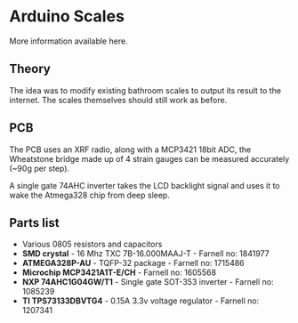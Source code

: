 # Arduino Scales

More information available here.

## Theory

The idea was to modify existing bathroom scales to output its result to the internet. The scales themselves should still work as before. 

## PCB

The PCB uses an XRF radio, along with a MCP3421 18bit ADC, the Wheatstone bridge made up of 4 strain gauges can be measured accurately (~90g per step).

A single gate 74AHC inverter takes the LCD backlight signal and uses it to wake the Atmega328 chip from deep sleep.

## Parts list

- Various 0805 resistors and capacitors
- **SMD crystal** - 16 Mhz TXC 7B-16.000MAAJ-T - Farnell no: 1841977
- **ATMEGA328P-AU** - TQFP-32 package - Farnell no: 1715486
- **Microchip MCP3421A1T-E/CH** - Farnell no: 1605568
- **NXP 74AHC1G04GW/T1** - Single gate SOT-353 inverter - Farnell no: 1085239
- **TI TPS73133DBVTG4** - 0.15A 3.3v voltage regulator - Farnell no: 1207341